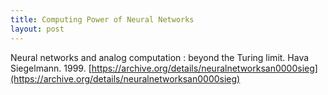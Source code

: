 ```yaml
---
title: Computing Power of Neural Networks
layout: post
---
```


Neural networks and analog computation : beyond the Turing limit. Hava Siegelmann.  1999. [https://archive.org/details/neuralnetworksan0000sieg](https://archive.org/details/neuralnetworksan0000sieg)
